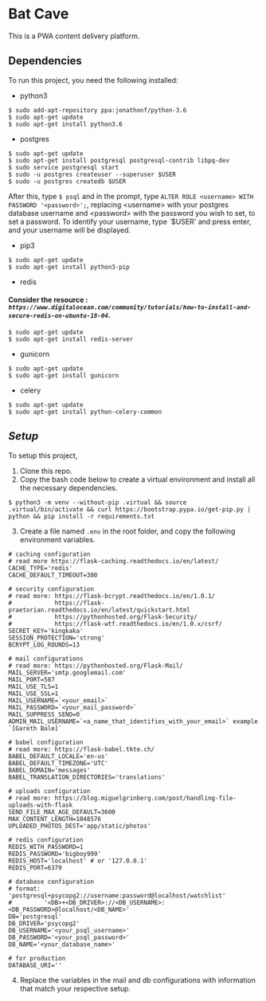 # Bat Cave #
This is a PWA content delivery platform.

## Dependencies ##
To run this project, you need the following installed:
- python3 
```
$ sudo add-apt-repository ppa:jonathonf/python-3.6
$ sudo apt-get update
$ sudo apt-get install python3.6
```
- postgres
```
$ sudo apt-get update
$ sudo apt-get install postgresql postgresql-contrib libpq-dev
$ sudo service postgresql start
$ sudo -u postgres createuser --superuser $USER
$ sudo -u postgres createdb $USER
```
After this, type `$ psql` and in the prompt, type `ALTER ROLE <username> WITH PASSWORD '<password>';`, replacing \<username\> with your postgres database username and \<password\> with the password you wish to set, to set a password.
To identify your username, type `$USER' and press enter, and your username will be displayed.


- pip3
```
$ sudo apt-get update
$ sudo apt-get install python3-pip
```
- redis
#### Consider the resource : *`https://www.digitalocean.com/community/tutorials/how-to-install-and-secure-redis-on-ubuntu-18-04`*. ####
```
$ sudo apt-get update
$ sudo apt-get install redis-server
```
- gunicorn
```
$ sudo apt-get update
$ sudo apt-get install gunicorn
```
- celery
```
$ sudo apt-get update
$ sudo apt-get install python-celery-common
```

## *Setup* ##
To setup this project,
1) Clone this repo.
2) Copy the bash code below to create a virtual environment and install all the necessary dependencies.
```
$ python3 -m venv --without-pip .virtual && source .virtual/bin/activate && curl https://bootstrap.pypa.io/get-pip.py | python && pip install -r requirements.txt
```
3) Create a file named `.env` in the root folder, and copy the following environment variables.

```
# caching configuration
# read more https://flask-caching.readthedocs.io/en/latest/
CACHE_TYPE='redis'
CACHE_DEFAULT_TIMEOUT=300

# security configuration
# read more: https://flask-bcrypt.readthedocs.io/en/1.0.1/
#            https://flask-praetorian.readthedocs.io/en/latest/quickstart.html
#            https://pythonhosted.org/Flask-Security/
#            https://flask-wtf.readthedocs.io/en/1.0.x/csrf/
SECRET_KEY='kingkaka'
SESSION_PROTECTION='strong'
BCRYPT_LOG_ROUNDS=13

# mail configurations
# read more: https://pythonhosted.org/Flask-Mail/
MAIL_SERVER='smtp.googlemail.com'
MAIL_PORT=587
MAIL_USE_TLS=1
MAIL_USE_SSL=1
MAIL_USERNAME=`<your_email>`
MAIL_PASSWORD=`<your_mail_password>`
MAIL_SUPPRESS_SEND=0
ADMIN_MAIL_USERNAME=`<a_name_that_identifies_with_your_email>` example `[Gareth Bale]`

# babel configuration
# read more: https://flask-babel.tkte.ch/
BABEL_DEFAULT_LOCALE='en-us'
BABEL_DEFAULT_TIMEZONE='UTC'
BABEL_DOMAIN='messages'
BABEL_TRANSLATION_DIRECTORIES='translations'

# uploads configuration
# read more: https://blog.miguelgrinberg.com/post/handling-file-uploads-with-flask
SEND_FILE_MAX_AGE_DEFAULT=3600
MAX_CONTENT_LENGTH=1048576
UPLOADED_PHOTOS_DEST='app/static/photos'

# redis configuration
REDIS_WITH_PASSWORD=1
REDIS_PASSWORD='bigboy999'
REDIS_HOST='localhost' # or '127.0.0.1'
REDIS_PORT=6379

# database configuration
# format: 'postgresql+psycopg2://username:password@localhost/watchlist'
#         '<DB>+<DB_DRIVER>://<DB_USERNAME>:<DB_PASSWORD>@localhost/<DB_NAME>'
DB='postgresql'
DB_DRIVER='psycopg2'
DB_USERNAME='<your_psql_username>'
DB_PASSWORD='<your_psql_password>'
DB_NAME='<your_database_name>'

# for production
DATABASE_URI=''
```
4) Replace the variables in the mail and db configurations with information that match your respective setup.


